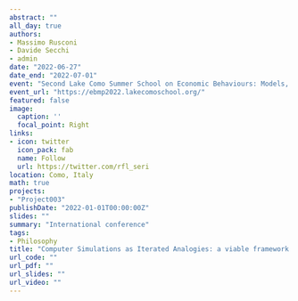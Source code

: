 ```yaml
---
abstract: ""
all_day: true
authors:
- Massimo Rusconi
- Davide Secchi
- admin
date: "2022-06-27"
date_end: "2022-07-01"
event: "Second Lake Como Summer School on Economic Behaviours: Models, Measurements, and Policies"
event_url: "https://ebmp2022.lakecomoschool.org/"
featured: false
image:
  caption: ''
  focal_point: Right
links:
- icon: twitter
  icon_pack: fab
  name: Follow
  url: https://twitter.com/rfl_seri
location: Como, Italy
math: true
projects:
- "Project003"
publishDate: "2022-01-01T00:00:00Z"
slides: ""
summary: "International conference"
tags:
- Philosophy
title: "Computer Simulations as Iterated Analogies: a viable framework for the epistemology of simulation in the social sciences"
url_code: ""
url_pdf: ""
url_slides: ""
url_video: ""
---
```


